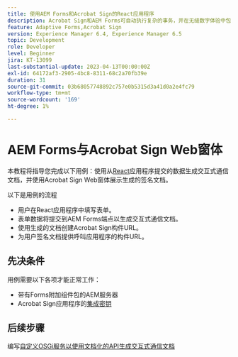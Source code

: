 ```yaml
---
title: 使用AEM Forms和Acrobat Sign的React应用程序
description: Acrobat Sign和AEM Forms可自动执行复杂的事务，并在无缝数字体验中包含法律电子签名。
feature: Adaptive Forms,Acrobat Sign
version: Experience Manager 6.4, Experience Manager 6.5
topic: Development
role: Developer
level: Beginner
jira: KT-13099
last-substantial-update: 2023-04-13T00:00:00Z
exl-id: 64172af3-2905-4bc8-8311-68c2a70fb39e
duration: 31
source-git-commit: 03b68057748892c757e0b5315d3a41d0a2e4fc79
workflow-type: tm+mt
source-wordcount: '169'
ht-degree: 1%

---
```


# AEM Forms与Acrobat Sign Web窗体


本教程将指导您完成以下用例：使用从[React](https://react.dev/)应用程序提交的数据生成交互式通信文档，并使用Acrobat Sign Web窗体展示生成的签名文档。

以下是用例的流程

* 用户在React应用程序中填写表单。
* 表单数据将提交到AEM Forms端点以生成交互式通信文档。
* 使用生成的文档创建Acrobat Sign构件URL。
* 为用户签名文档提供呼叫应用程序的构件URL。

## 先决条件

用例需要以下各项才能正常工作：

* 带有Forms附加组件包的AEM服务器
* Acrobat Sign应用程序的[集成密钥](https://helpx.adobe.com/sign/kb/how-to-create-an-integration-key.html)

## 后续步骤

编写[自定义OSGi服务以使用文档化的API生成交互式通信文档](./create-ic-document.md)
